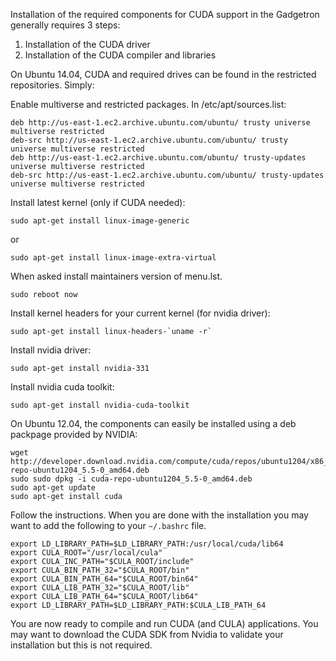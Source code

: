 Installation of the required components for CUDA support in the Gadgetron generally requires 3 steps:

1. Installation of the CUDA driver
2. Installation of the CUDA compiler and libraries

On Ubuntu 14.04, CUDA and required drives can be found in the restricted repositories. Simply:

Enable multiverse and restricted packages. In /etc/apt/sources.list:

    deb http://us-east-1.ec2.archive.ubuntu.com/ubuntu/ trusty universe multiverse restricted
    deb-src http://us-east-1.ec2.archive.ubuntu.com/ubuntu/ trusty universe multiverse restricted
    deb http://us-east-1.ec2.archive.ubuntu.com/ubuntu/ trusty-updates universe multiverse restricted
    deb-src http://us-east-1.ec2.archive.ubuntu.com/ubuntu/ trusty-updates universe multiverse restricted

Install latest kernel (only if CUDA needed):
    
    sudo apt-get install linux-image-generic

  or

    sudo apt-get install linux-image-extra-virtual

  When asked install maintainers version of menu.lst.

    sudo reboot now
                                                                                             
Install kernel headers for your current kernel (for nvidia driver):

    sudo apt-get install linux-headers-`uname -r`                                                                                                                                                          

Install nvidia driver:

    sudo apt-get install nvidia-331                                                                                                                                                                        
 
Install nvidia cuda toolkit:

    sudo apt-get install nvidia-cuda-toolkit

On Ubuntu 12.04, the components can easily be installed using a deb packpage provided by NVIDIA:

    wget http://developer.download.nvidia.com/compute/cuda/repos/ubuntu1204/x86_64/cuda-repo-ubuntu1204_5.5-0_amd64.deb
    sudo sudo dpkg -i cuda-repo-ubuntu1204_5.5-0_amd64.deb 
    sudo apt-get update
    sudo apt-get install cuda

Follow the instructions. When you are done with the installation you may
want to add the following to your `~/.bashrc` file.

    export LD_LIBRARY_PATH=$LD_LIBRARY_PATH:/usr/local/cuda/lib64
    export CULA_ROOT="/usr/local/cula"
    export CULA_INC_PATH="$CULA_ROOT/include"
    export CULA_BIN_PATH_32="$CULA_ROOT/bin"
    export CULA_BIN_PATH_64="$CULA_ROOT/bin64"
    export CULA_LIB_PATH_32="$CULA_ROOT/lib"
    export CULA_LIB_PATH_64="$CULA_ROOT/lib64"
    export LD_LIBRARY_PATH=$LD_LIBRARY_PATH:$CULA_LIB_PATH_64    

You are now ready to compile and run CUDA (and CULA) applications. You
may want to download the CUDA SDK from Nvidia to validate your
installation but this is not required.
